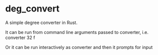 # deg_convert
A simple degree converter in Rust.

It can be run from command line arguments passed to converter, i.e. converter 32 f

Or it can be run interactively as converter and then it prompts for input
